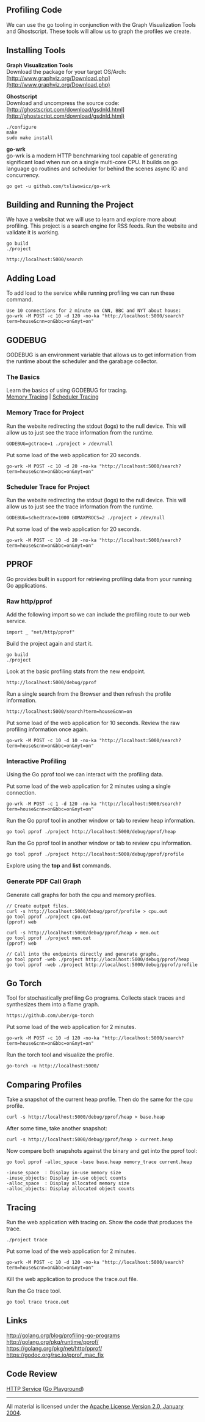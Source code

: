 ## Profiling Code

We can use the go tooling in conjunction with the Graph Visualization Tools and Ghostscript. These tools will allow us to graph the profiles we create.

## Installing Tools

**Graph Visualization Tools**    
Download the package for your target OS/Arch:
[http://www.graphviz.org/Download.php](http://www.graphviz.org/Download.php)

**Ghostscript**    
Download and uncompress the source code:
[http://ghostscript.com/download/gsdnld.html](http://ghostscript.com/download/gsdnld.html)

	./configure
	make
	sudo make install

**go-wrk**  
go-wrk is a modern HTTP benchmarking tool capable of generating significant load when run on a single multi-core CPU. It builds on go language go routines and scheduler for behind the scenes async IO and concurrency.

	go get -u github.com/tsliwowicz/go-wrk

## Building and Running the Project

We have a website that we will use to learn and explore more about profiling. This project is a search engine for RSS feeds. Run the website and validate it is working.

	go build
	./project

	http://localhost:5000/search

## Adding Load

To add load to the service while running profiling we can run these command.

	Use 10 connections for 2 minute on CNN, BBC and NYT about house:
	go-wrk -M POST -c 10 -d 120 -no-ka "http://localhost:5000/search?term=house&cnn=on&bbc=on&nyt=on"

## GODEBUG

GODEBUG is an environment variable that allows us to get information from the runtime about the scheduler and the garabage collector.

### The Basics

Learn the basics of using GODEBUG for tracing.  
[Memory Tracing](godebug/gctrace) | [Scheduler Tracing](godebug/schedtrace)

### Memory Trace for Project

Run the website redirecting the stdout (logs) to the null device. This will allow us to just see the trace information from the runtime.
	
	GODEBUG=gctrace=1 ./project > /dev/null

Put some load of the web application for 20 seconds.

	go-wrk -M POST -c 10 -d 20 -no-ka "http://localhost:5000/search?term=house&cnn=on&bbc=on&nyt=on"

### Scheduler Trace for Project

Run the website redirecting the stdout (logs) to the null device. This will allow us to just see the trace information from the runtime.
	
	GODEBUG=schedtrace=1000 GOMAXPROCS=2 ./project > /dev/null

Put some load of the web application for 20 seconds.

	go-wrk -M POST -c 10 -d 20 -no-ka "http://localhost:5000/search?term=house&cnn=on&bbc=on&nyt=on"

## PPROF

Go provides built in support for retrieving profiling data from your running Go applications.

### Raw http/pprof

Add the following import so we can include the profiling route to our web service.

	import _ "net/http/pprof"

Build the project again and start it.

	go build
	./project

Look at the basic profiling stats from the new endpoint.

	http://localhost:5000/debug/pprof

Run a single search from the Browser and then refresh the profile information.

	http://localhost:5000/search?term=house&cnn=on

Put some load of the web application for 10 seconds. Review the raw profiling information once again.

	go-wrk -M POST -c 10 -d 10 -no-ka "http://localhost:5000/search?term=house&cnn=on&bbc=on&nyt=on"

### Interactive Profiling

Using the Go pprof tool we can interact with the profiling data.

Put some load of the web application for 2 minutes using a single connection.

 	go-wrk -M POST -c 1 -d 120 -no-ka "http://localhost:5000/search?term=house&cnn=on&bbc=on&nyt=on"

Run the Go pprof tool in another window or tab to review heap information.

	go tool pprof ./project http://localhost:5000/debug/pprof/heap

Run the Go pprof tool in another window or tab to review cpu information.

	go tool pprof ./project http://localhost:5000/debug/pprof/profile

Explore using the **top** and **list** commands.

### Generate PDF Call Graph

Generate call graphs for both the cpu and memory profiles.

	// Create output files.
	curl -s http://localhost:5000/debug/pprof/profile > cpu.out
	go tool pprof ./project cpu.out
	(pprof) web

	curl -s http://localhost:5000/debug/pprof/heap > mem.out
	go tool pprof ./project mem.out
	(pprof) web

	// Call into the endpoints directly and generate graphs.
	go tool pprof -web ./project http://localhost:5000/debug/pprof/heap
	go tool pprof -web ./project http://localhost:5000/debug/pprof/profile

## Go Torch

Tool for stochastically profiling Go programs. Collects stack traces and synthesizes them into a flame graph.

	https://github.com/uber/go-torch

Put some load of the web application for 2 minutes.

	go-wrk -M POST -c 10 -d 120 -no-ka "http://localhost:5000/search?term=house&cnn=on&bbc=on&nyt=on"

Run the torch tool and visualize the profile.

	go-torch -u http://localhost:5000/

## Comparing Profiles

Take a snapshot of the current heap profile. Then do the same for the cpu profile.

    curl -s http://localhost:5000/debug/pprof/heap > base.heap

After some time, take another snapshot:

    curl -s http://localhost:5000/debug/pprof/heap > current.heap

Now compare both snapshots against the binary and get into the pprof tool:

    go tool pprof -alloc_space -base base.heap memory_trace current.heap

    -inuse_space  : Display in-use memory size
    -inuse_objects: Display in-use object counts
    -alloc_space  : Display allocated memory size
    -alloc_objects: Display allocated object counts

## Tracing

Run the web application with tracing on. Show the code that produces the trace.

	./project trace

Put some load of the web application for 2 minutes.

	go-wrk -M POST -c 10 -d 120 -no-ka "http://localhost:5000/search?term=house&cnn=on&bbc=on&nyt=on"

Kill the web application to produce the trace.out file.

Run the Go trace tool.

	go tool trace trace.out

## Links

http://golang.org/blog/profiling-go-programs  
http://golang.org/pkg/runtime/pprof/  
https://golang.org/pkg/net/http/pprof/  
https://godoc.org/rsc.io/pprof_mac_fix

## Code Review

[HTTP Service](helloHTTP.go) ([Go Playground](http://play.golang.org/p/XcpEreJ9zg))
___
All material is licensed under the [Apache License Version 2.0, January 2004](http://www.apache.org/licenses/LICENSE-2.0).
